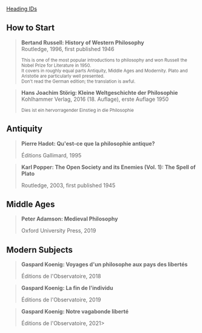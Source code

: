 [Heading IDs](#custom-id)

## How to Start

> **Bertand Russell: History of Western Philosophy** <br>
> Routledge, 1996, first published 1946 <br>
> 
> <small> This is one of the most popular introductions to philosophy 
> and won Russell the Nobel Prize for Literature in 1950. <br>
> It covers in roughly equal parts Antiquity, Middle Ages and Modernity.
> Plato and Aristotle are particularly well presented. <br>
> Don't read the German edition; the translation is awful.
> </small>          


> **Hans Joachim Störig: Kleine Weltgeschichte der Philosophie** <br>
> Kohlhammer Verlag, 2016 (18. Auflage), erste Auflage 1950 <br>
> 
> <small>Dies ist ein hervorragender Einstieg in die Philosophie
> </small>   

## Antiquity

> **Pierre Hadot: Qu'est-ce que la philosophie antique?**
>
> Éditions Gallimard, 1995

> **Karl Popper: The Open Society and its Enemies (Vol. 1):
> The Spell of Plato**
> 
> Routledge, 2003, first published 1945

## Middle Ages

> **Peter Adamson: Medieval Philosophy**
> 
> Oxford University Press, 2019

## Modern Subjects

> **Gaspard Koenig: Voyages d'un philosophe aux pays des libertés**
> 
> Éditions de l'Observatoire, 2018

> **Gaspard Koenig: La fin de l'individu**
> 
> Éditions de l'Observatoire, 2019

> **Gaspard Koenig: Notre vagabonde liberté**
> 
> Éditions de l'Observatoire, 2021> 


